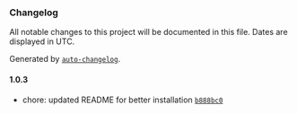 ### Changelog

All notable changes to this project will be documented in this file. Dates are displayed in UTC.

Generated by [`auto-changelog`](https://github.com/CookPete/auto-changelog).

#### 1.0.3

- chore: updated README for better installation [`b888bc0`](https://github.com/contawo/bash_calculator/commit/b888bc028f5f779ef7724ec68f70f9a1c1d5b431)
